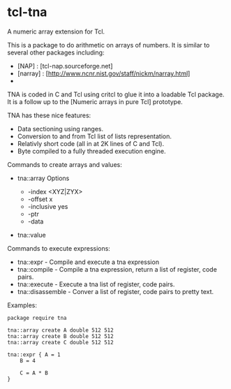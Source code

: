 tcl-tna
=======

A numeric array extension for Tcl.

This is a package to do arithmetic on arrays of numbers.  It is similar
to several other packages including:

   * [NAP] : [tcl-nap.sourceforge.net]
   * [narray] : [http://www.ncnr.nist.gov/staff/nickm/narray.html]
   *

TNA is coded in C and Tcl using critcl to glue it into a loadable Tcl package.
It is a follow up to the [Numeric arrays in pure Tcl] prototype.

TNA has these nice features:

   * Data sectioning using ranges.
   * Conversion to and from Tcl list of lists representation.
   * Relativly short code (all in at 2K lines of C and Tcl).
   * Byte compiled to a fully threaded execution engine.


Commands to create arrays and values:

 * tna::array
   Options

     * -index <XYZ|ZYX>
     * -offset x
     * -inclusive yes
     * -ptr  <bare pointer>
     * -data <bytearray>

 * tna::value

Commands to execute expressions:

 * tna::expr	- Compile and execute a tna expression
 * tna::compile - Compile a tna expression, return a list of register, code pairs.
 * tna::execute - Execute a tna list of register, code pairs.
 * tna::disassemble - Conver a list of register, code pairs to pretty text.

Examples:

    package require tna

    tna::array create A double 512 512
    tna::array create B double 512 512
    tna::array create C double 512 512

    tna::expr { A = 1
		B = 4
		    
		C = A * B 
    }

